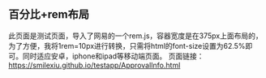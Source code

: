 ## 百分比+rem布局

此页面是测试页面，导入了网易的一个rem.js，容器宽度是在375px上面布局的，为了方便，我将1rem=10px进行转换，只需将html的font-size设置为62.5%即可。同时适应安卓，iphone和ipad等移动端页面。
页面链接：https://smilexiu.github.io/testapp/ApprovalInfo.html
